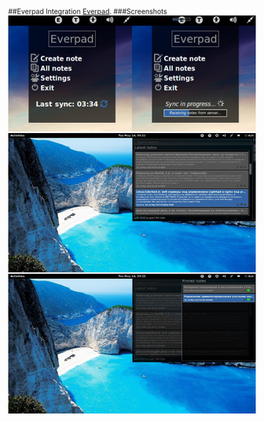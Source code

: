 ##Everpad Integration
[Everpad](https://github.com/nvbn/everpad).
###Screenshots
![Menu](/screenshots/menus.png)
![Latest/Search notes](/screenshots/notes.jpg)
![Pinned notes](/screenshots/pinned_notes.jpg)